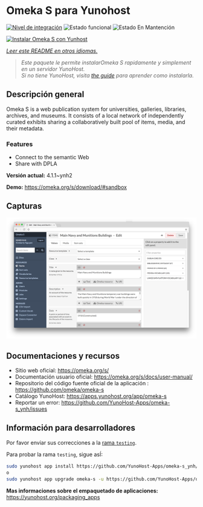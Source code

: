 <!--
Este archivo README esta generado automaticamente<https://github.com/YunoHost/apps/tree/master/tools/readme_generator>
No se debe editar a mano.
-->

# Omeka S para Yunohost

[![Nivel de integración](https://dash.yunohost.org/integration/omeka-s.svg)](https://ci-apps.yunohost.org/ci/apps/omeka-s/) ![Estado funcional](https://ci-apps.yunohost.org/ci/badges/omeka-s.status.svg) ![Estado En Mantención](https://ci-apps.yunohost.org/ci/badges/omeka-s.maintain.svg)

[![Instalar Omeka S con Yunhost](https://install-app.yunohost.org/install-with-yunohost.svg)](https://install-app.yunohost.org/?app=omeka-s)

*[Leer este README en otros idiomas.](./ALL_README.md)*

> *Este paquete le permite instalarOmeka S rapidamente y simplement en un servidor YunoHost.*  
> *Si no tiene YunoHost, visita [the guide](https://yunohost.org/install) para aprender como instalarla.*

## Descripción general

Omeka S is a web publication system for universities, galleries, libraries, archives, and museums. It consists of a local network of independently curated exhibits sharing a collaboratively built pool of items, media, and their metadata.

### Features

- Connect to the semantic Web
- Share with DPLA

**Versión actual:** 4.1.1~ynh2

**Demo:** <https://omeka.org/s/download/#sandbox>

## Capturas

![Captura de Omeka S](./doc/screenshots/omeka-s.png)

## Documentaciones y recursos

- Sitio web oficial: <https://omeka.org/s/>
- Documentación usuario oficial: <https://omeka.org/s/docs/user-manual/>
- Repositorio del código fuente oficial de la aplicación : <https://github.com/omeka/omeka-s>
- Catálogo YunoHost: <https://apps.yunohost.org/app/omeka-s>
- Reportar un error: <https://github.com/YunoHost-Apps/omeka-s_ynh/issues>

## Información para desarrolladores

Por favor enviar sus correcciones a la [rama `testing`](https://github.com/YunoHost-Apps/omeka-s_ynh/tree/testing).

Para probar la rama `testing`, sigue asÍ:

```bash
sudo yunohost app install https://github.com/YunoHost-Apps/omeka-s_ynh/tree/testing --debug
o
sudo yunohost app upgrade omeka-s -u https://github.com/YunoHost-Apps/omeka-s_ynh/tree/testing --debug
```

**Mas informaciones sobre el empaquetado de aplicaciones:** <https://yunohost.org/packaging_apps>
